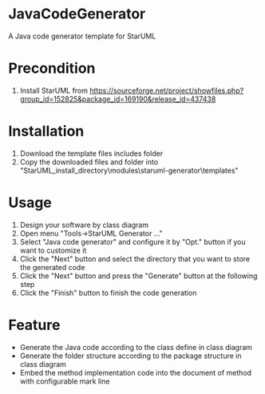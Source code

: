 JavaCodeGenerator
=================

A Java code generator template for StarUML


Precondition
============
1. Install StarUML from https://sourceforge.net/project/showfiles.php?group_id=152825&package_id=169190&release_id=437438


Installation
============
1. Download the template files includes folder
2. Copy the downloaded files and folder into "StarUML_install_directory\modules\staruml-generator\templates"


Usage
=====
1. Design your software by class diagram
2. Open menu "Tools->StarUML Generator ..."
3. Select "Java code generator" and configure it by "Opt." button if you want to customize it
4. Click the "Next" button and select the directory that you want to store the generated code
5. Click the "Next" button and press the "Generate" button at the following step
6. Click the "Finish" button to finish the code generation


Feature
=======
* Generate the Java code according to the class define in class diagram
* Generate the folder structure according to the package structure in class diagram
* Embed the method implementation code into the document of method with configurable mark line
